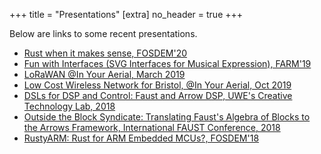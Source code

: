 +++
title = "Presentations"
[extra] 
no_header = true
+++

Below are links to some recent presentations.

- [Rust when it makes sense, FOSDEM'20](/presentations_reveal/FOSDEM'20/)
- [Fun with Interfaces (SVG Interfaces for Musical Expression), FARM'19](/presentations_reveal/farm19/index.html)
- [LoRaWAN @In Your Aerial, March 2019](/presentations_reveal/in_Your_aerial_march2019/index.html)
- [Low Cost Wireless Network for Bristol, @In Your Aerial, Oct 2019](/presentations_reveal/in_Your_aerial_oct2019/index.html)
- [DSLs for DSP and Control: Faust and Arrow DSP, UWE's Creative Technology Lab, 2018](https://drive.google.com/open?id=1BDSdWm3WXdU1afgvXUuboP7ByQHnY1ZoTdQ5pbqJCT0)
- [Outside the Block Syndicate: Translating Faust's Algebra of Blocks to the Arrows Framework, International FAUST Conference, 2018](https://drive.google.com/open?id=1t0stYwxH9M5QeFtoVtU5E6KnC_ItvuvfT4pU7qgZMZk)
- [RustyARM: Rust for ARM Embedded MCUs?, FOSDEM'18](https://drive.google.com/open?id=1TWlg8QQWpJbXSe_5H5kEB8SXf0AyqgKyZpjl2rDCe2s)